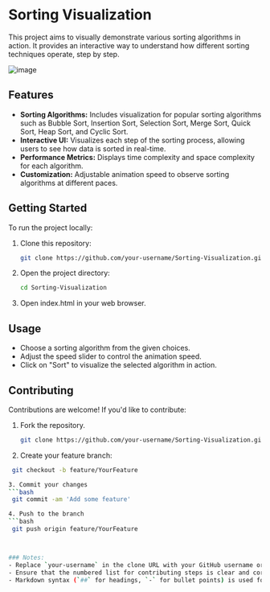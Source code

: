 # Sorting Visualization

This project aims to visually demonstrate various sorting algorithms in action. It provides an interactive way to understand how different sorting techniques operate, step by step.

![image](https://github.com/sohaum/Sorting-Visualization/assets/127203784/412b05b6-95fe-466b-a9f2-70903eaf4602)


## Features

- **Sorting Algorithms:** Includes visualization for popular sorting algorithms such as Bubble Sort, Insertion Sort, Selection Sort, Merge Sort, Quick Sort, Heap Sort, and Cyclic Sort.
- **Interactive UI:** Visualizes each step of the sorting process, allowing users to see how data is sorted in real-time.
- **Performance Metrics:** Displays time complexity and space complexity for each algorithm.
- **Customization:** Adjustable animation speed to observe sorting algorithms at different paces.

## Getting Started

To run the project locally:

1. Clone this repository:
   ```bash
   git clone https://github.com/your-username/Sorting-Visualization.git
   
2. Open the project directory:
   ```bash
   cd Sorting-Visualization
   
3. Open index.html in your web browser.

## Usage

- Choose a sorting algorithm from the given choices.
- Adjust the speed slider to control the animation speed.
- Click on "Sort" to visualize the selected algorithm in action.

## Contributing

Contributions are welcome! If you'd like to contribute:

1. Fork the repository.
   ```bash
   git clone https://github.com/your-username/Sorting-Visualization.git
   
2. Create your feature branch:
  ```bash
   git checkout -b feature/YourFeature

3. Commit your changes
  ```bash
   git commit -am 'Add some feature'
  
4. Push to the branch
  ```bash
   git push origin feature/YourFeature
 


### Notes:
- Replace `your-username` in the clone URL with your GitHub username or repository URL.
- Ensure that the numbered list for contributing steps is clear and correctly formatted for Bash commands.
- Markdown syntax (`##` for headings, `-` for bullet points) is used for content sections (`Usage`, `Contributing`, etc.).


   
